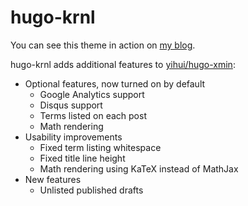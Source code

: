 # hugo-krnl

You can see this theme in action on [my blog](https://leozhang.me).

hugo-krnl adds additional features to [yihui/hugo-xmin](https://github.com/yihui/hugo-xmin):

- Optional features, now turned on by default
  - Google Analytics support
  - Disqus support
  - Terms listed on each post
  - Math rendering
- Usability improvements
  - Fixed term listing whitespace
  - Fixed title line height
  - Math rendering using KaTeX instead of MathJax
- New features
  - Unlisted published drafts
